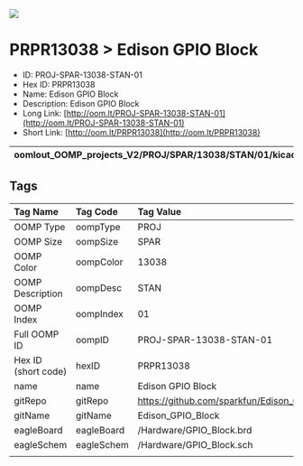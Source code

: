


  
![][im]
# PRPR13038 > Edison GPIO Block

- ID: PROJ-SPAR-13038-STAN-01
- Hex ID: PRPR13038
- Name: Edison GPIO Block
- Description: Edison GPIO Block
- Long Link: [http://oom.lt/PROJ-SPAR-13038-STAN-01](http://oom.lt/PROJ-SPAR-13038-STAN-01)
- Short Link: [http://oom.lt/PRPR13038](http://oom.lt/PRPR13038)
  

|oomlout_OOMP_projects_V2/PROJ/SPAR/13038/STAN/01/kicadPcb3dFront.png|oomlout_OOMP_projects_V2/PROJ/SPAR/13038/STAN/01/kicadPcb3dBack.png|oomlout_OOMP_projects_V2/PROJ/SPAR/13038/STAN/01/kicadPcb3d.png||
| :---: | :---: | :---: | :---: |

## Tags
  

|Tag Name|Tag Code|Tag Value|
| :--- | :--- | :--- |
|OOMP Type|oompType|PROJ|
|OOMP Size|oompSize|SPAR|
|OOMP Color|oompColor|13038|
|OOMP Description|oompDesc|STAN|
|OOMP Index|oompIndex|01|
|Full OOMP ID|oompID|PROJ-SPAR-13038-STAN-01|
|Hex ID (short code)|hexID|PRPR13038|
|name|name|Edison GPIO Block|
|gitRepo|gitRepo|https://github.com/sparkfun/Edison_GPIO_Block|
|gitName|gitName|Edison_GPIO_Block|
|eagleBoard|eagleBoard|/Hardware/GPIO_Block.brd|
|eagleSchem|eagleSchem|/Hardware/GPIO_Block.sch|
||||



[im]: PROJ/SPAR/13038/STAN/01/kicadPcb3d_450.png
